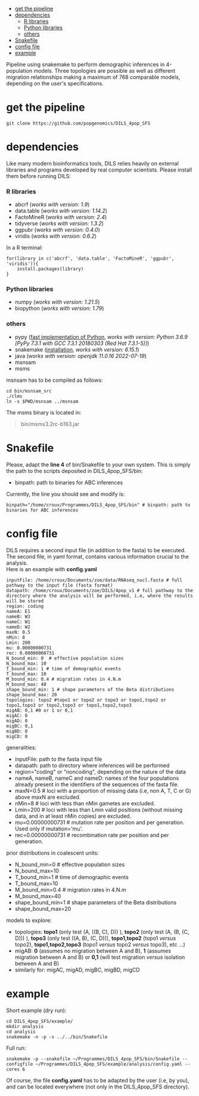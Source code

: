- [get the pipeline](#get-the-pipeline)
- [dependencies](#dependencies)
    + [R libraries](#r-libraries)
    + [Python libraries](#python-libraries)
    + [others](#others)
- [Snakefile](#snakefile)
- [config file](#config-file)
- [example](#example)

Pipeline using snakemake to perform demographic inferences in 4-population models. Three topologies are possible as well as different migration relationships making a maximum of 768 comparable models, depending on the user's specifications.  
  
# get the pipeline  
```
git clone https://github.com/popgenomics/DILS_4pop_SFS
```  

# dependencies  
Like many modern bioinformatics tools, DILS relies heavily on external libraries and programs developed by real computer scientists.  Please install them before running DILS:   
 
### R libraries
- abcrf (_works with version: 1.9_)  
- data.table (_works with version: 1.14.2_)  
- FactoMineR (_works with version: 2.4_)  
- tidyverse (_works with version: 1.3.2_)  
- ggpubr (_works with version: 0.4.0_)  
- viridis (_works with version: 0.6.2_)  
  
In a R terminal:  
```
for(library in c('abcrf', 'data.table', 'FactoMineR', 'ggpubr', 'viridis')){
	install.packages(library)
}
```
  
### Python libraries  
- numpy (_works with version: 1.21.5_)  
- biopython (_works with version: 1.79_)  
  
### others  
- pypy ([fast implementation of Python](https://www.pypy.org/), _works with version: Python 3.6.9  [PyPy 7.3.1 with GCC 7.3.1 20180303 (Red Hat 7.3.1-5)]_)  
- snakemake ([installation](https://snakemake.readthedocs.io/en/stable/getting_started/installation.html), _works with version: 6.15.1_)  
- java (_works with version: openjdk 11.0.16 2022-07-19_)  
- msnsam  
- msms  
  
msnsam has to be compiled as follows:  
```
cd bin/msnsam_src
./clms
ln -s $PWD/msnsam ../msnsam
```  
  
  
The msms binary is located in:
> bin/msms3.2rc-b163.jar
  
# Snakefile  
Please, adapt the **line 4** of bin/Snakefile to your own system. This is simply the path to the scripts deposited in DILS_4pop_SFS/bin:  
- binpath: path to binaries for ABC inferences  
  
Currently, the line you should see and modify is:
```
binpath="/home/croux/Programmes/DILS_4pop_SFS/bin" # binpath: path to binaries for ABC inferences
```
   
# config file  
DILS requires a second input file (in addition to the fasta) to be executed. The second file, in yaml format, contains various information crucial to the analysis.  
Here is an example with **config.yaml**    
```
inputFile: /home/croux/Documents/zoe/data/RNAseq_nucl.fasta # full pathway to the input file (fasta format)
datapath: /home/croux/Documents/zoe/DILS/4pop_v1 # full pathway to the directory where the analysis will be performed, i.e, where the results will be stored
region: coding
nameA: E1
nameB: W3
nameC: W1
nameD: W2
maxN: 0.5
nMin: 8
Lmin: 200
mu: 0.00000000731
rec: 0.00000000731
N_bound_min: 0  # effective population sizes
N_bound_max: 10
T_bound_min: 1 # time of demographic events
T_bound_max: 10
M_bound_min: 0.4 # migration rates in 4.N.m
M_bound_max: 40
shape_bound_min: 1 # shape parameters of the Beta distributions
shape_bound_max: 20
topologies: topo2 #topo1 or topo2 or topo3 or topo1,topo2 or topo1,topo3 or topo2,topo3 or topo1,topo2,topo3
migAB: 0,1 #0 or 1 or 0,1
migAC: 0
migAD: 0
migBC: 0,1
migBD: 0
migCD: 0
```

generalities:  
- inputFile: path to the fasta input file  
- datapath: path to directory where inferences will be performed  
- region="coding" or "noncoding", depending on the nature of the data  
- nameA, nameB, nameC and nameD: names of the four populations already present in the identifiers of the sequences of the fasta file.  
- maxN=0.5 # loci with a proportion of missing data (i.e, non A, T, C or G) above maxN are excluded.  
- nMin=8 # loci with less than nMin gametes are excluded.  
- Lmin=200 # loci with less than Lmin valid positions (without missing data, and in at least nMin copies) are excluded.  
- mu=0.00000000731 # mutation rate per position and per generation. Used only if mutation='mu'.  
- rec=0.00000000731 # recombination rate per position and per generation.  

prior distributions in coalescent units:  
- N_bound_min=0  # effective population sizes  
- N_bound_max=10  
- T_bound_min=1 # time of demographic events  
- T_bound_max=10  
- M_bound_min=0.4 # migration rates in 4.N.m  
- M_bound_max=40  
- shape_bound_min=1 # shape parameters of the Beta distributions  
- shape_bound_max=20  
  
models to explore:  
 - topologies: **topo1** (only test (A, ((B, C), D)) ), **topo2** (only test (A, (B, (C, D))) ), **topo3** (only test ((A, B), (C, D))), **topo1,topo2** (topo1 _versus_ topo2), **topo1,topo2,topo3** (topo1 _versus_ topo2 _versus_ topo3), etc ...)   
 - migAB: **0** (assumes no migration between A and B), **1** (assumes migration between A and B) or **0,1** (will test migration _versus_ isolation between A and B)  
 - similarly for: migAC, migAD, migBC, migBD, migCD
  
# example  
Short example (dry run):  
```
cd DILS_4pop_SFS/example/
mkdir analysis
cd analysis
snakemake -n -p -s ../../bin/Snakefile
```
   
Full run:  
```
snakemake -p --snakefile ~/Programmes/DILS_4pop_SFS/bin/Snakefile --configfile ~/Programmes/DILS_4pop_SFS/example/analysis/config.yaml --cores 6
```
  
Of course, the file **config.yaml** has to be adapted by the user (i.e, by you), and can be located everywhere (not only in the DILS_4pop_SFS directory).  


